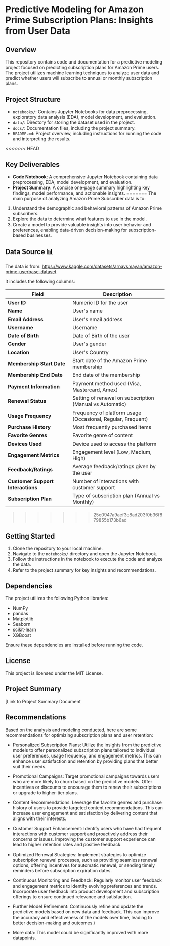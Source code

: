 # Predictive Modeling for Amazon Prime Subscription Plans: Insights from User Data

## Overview
This repository contains code and documentation for a predictive modeling project focused on predicting subscription plans for Amazon Prime users. The project utilizes machine learning techniques to analyze user data and predict whether users will subscribe to annual or monthly subscription plans.

## Project Structure
- `notebooks/`: Contains Jupyter Notebooks for data preprocessing, exploratory data analysis (EDA), model development, and evaluation.
- `data/`: Directory for storing the dataset used in the project.
- `docs/`: Documentation files, including the project summary.
- `README.md`: Project overview, including instructions for running the code and interpreting the results.

<<<<<<< HEAD
## Key Deliverables
- **Code Notebook**: A comprehensive Jupyter Notebook containing data preprocessing, EDA, model development, and evaluation.
- **Project Summary**: A concise one-page summary highlighting key findings, model performance, and actionable insights.
=======
The main purpose of analyzing Amazon Prime Subscriber data is to:
1. Understand the demographic and behavioral patterns of Amazon Prime subscribers.
2. Explore the data to determine what features to use in the model.
3. Create a model to provide valuable insights into user behavior and preferences, enabling data-driven decision-making for subscription-based businesses.

## Data Source 📊

The data is from: 
https://www.kaggle.com/datasets/arnavsmayan/amazon-prime-userbase-dataset 

It includes the following columns:

| **Field**                       | **Description**                                                      |
|---------------------------------|----------------------------------------------------------------------|
| **User ID**                     | Numeric ID for the user                                              |
| **Name**                        | User's name                                                          |
| **Email Address**               | User's email address                                                 |
| **Username**                    | Username                                                             |
| **Date of Birth**               | Date of Birth of the user                                            |
| **Gender**                      | User's gender                                                        |
| **Location**                    | User's Country                                                       |
| **Membership Start Date**       | Start date of the Amazon Prime membership                            |
| **Membership End Date**         | End date of the membership                                           |
| **Payment Information**         | Payment method used (Visa, Mastercard, Amex)                         |
| **Renewal Status**              | Setting of renewal on subscription (Manual vs Automatic)             |
| **Usage Frequency**             | Frequency of platform usage (Occasional, Regular, Frequent)          |
| **Purchase History**            | Most frequently purchased items                                      |
| **Favorite Genres**             | Favorite genre of content                                            |
| **Devices Used**                | Device used to access the platform                                   |
| **Engagement Metrics**          | Engagement level (Low, Medium, High)                                 |
| **Feedback/Ratings**            | Average feedback/ratings given by the user                           |
| **Customer Support Interactions**| Number of interactions with customer support                        |
| **Subscription Plan**           | Type of subscription plan (Annual vs Monthly)                        |

>>>>>>> 25e0947a9aef3e8ad203f0b36f879855b173b6ad

## Getting Started
1. Clone the repository to your local machine.
2. Navigate to the `notebooks/` directory and open the Jupyter Notebook.
3. Follow the instructions in the notebook to execute the code and analyze the data.
4. Refer to the project summary for key insights and recommendations.

## Dependencies
The project utilizes the following Python libraries:
- NumPy
- pandas
- Matplotlib
- Seaborn
- scikit-learn
- XGBoost

Ensure these dependencies are installed before running the code.

## License
This project is licensed under the MIT License.

## Project Summary
[Link to Project Summary Document

## Recommendations
Based on the analysis and modeling conducted, here are some recommendations for optimizing subscription plans and user retention:

* Personalized Subscription Plans: Utilize the insights from the predictive models to offer personalized subscription plans tailored to individual user preferences, usage frequency, and engagement metrics. This can enhance user satisfaction and retention by providing plans that better suit their needs.

* Promotional Campaigns: Target promotional campaigns towards users who are more likely to churn based on the predictive models. Offer incentives or discounts to encourage them to renew their subscriptions or upgrade to higher-tier plans.

* Content Recommendations: Leverage the favorite genres and purchase history of users to provide targeted content recommendations. This can increase user engagement and satisfaction by delivering content that aligns with their interests.

* Customer Support Enhancement: Identify users who have had frequent interactions with customer support and proactively address their concerns or issues. Improving the customer support experience can lead to higher retention rates and positive feedback.

* Optimized Renewal Strategies: Implement strategies to optimize subscription renewal processes, such as providing seamless renewal options, offering incentives for automatic renewal, or sending timely reminders before subscription expiration dates.

* Continuous Monitoring and Feedback: Regularly monitor user feedback and engagement metrics to identify evolving preferences and trends. Incorporate user feedback into product development and subscription offerings to ensure continued relevance and satisfaction.

* Further Model Refinement: Continuously refine and update the predictive models based on new data and feedback. This can improve the accuracy and effectiveness of the models over time, leading to better decision-making and outcomes.\

* More data: This model could be significantly improved with more datapoints.
